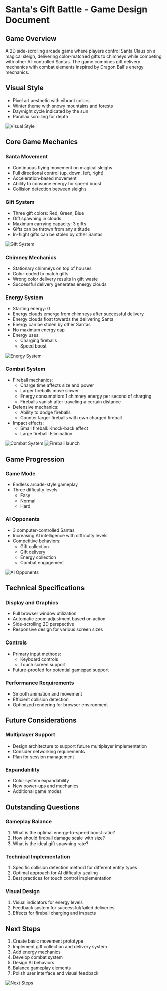 # Santa's Gift Battle - Game Design Document

## Game Overview

A 2D side-scrolling arcade game where players control Santa Claus on a magical sleigh, delivering color-matched gifts to chimneys while competing with other AI-controlled Santas. The game combines gift delivery mechanics with combat elements inspired by Dragon Ball's energy mechanics.

## Visual Style

- Pixel art aesthetic with vibrant colors
- Winter theme with snowy mountains and forests
- Day/night cycle indicated by the sun
- Parallax scrolling for depth

![Visual Style](idea_image1.png)

## Core Game Mechanics

### Santa Movement

- Continuous flying movement on magical sleighs
- Full directional control (up, down, left, right)
- Acceleration-based movement
- Ability to consume energy for speed boost
- Collision detection between sleighs

### Gift System

- Three gift colors: Red, Green, Blue
- Gift spawning in clouds
- Maximum carrying capacity: 3 gifts
- Gifts can be thrown from any altitude
- In-flight gifts can be stolen by other Santas

![Gift System](idea_image2.png)

### Chimney Mechanics

- Stationary chimneys on top of houses
- Color-coded to match gifts
- Wrong color delivery results in gift waste
- Successful delivery generates energy clouds

### Energy System

- Starting energy: 0
- Energy clouds emerge from chimneys after successful delivery
- Energy clouds float towards the delivering Santa
- Energy can be stolen by other Santas
- No maximum energy cap
- Energy uses:
  - Charging fireballs
  - Speed boost

![Energy System](idea_image3.png)

### Combat System

- Fireball mechanics:
  - Charge time affects size and power
  - Larger fireballs move slower
  - Energy consumption: 1 chimney energy per second of charging
  - Fireballs vanish after traveling a certain distance
- Defensive mechanics:
  - Ability to dodge fireballs
  - Counter larger fireballs with own charged fireball
- Impact effects:
  - Small fireball: Knock-back effect
  - Large fireball: Elimination

![Combat System](idea_image4.png)
![Fireball launch](idea_image6.png)

## Game Progression

### Game Mode

- Endless arcade-style gameplay
- Three difficulty levels:
  - Easy
  - Normal
  - Hard

### AI Opponents

- 3 computer-controlled Santas
- Increasing AI intelligence with difficulty levels
- Competitive behaviors:
  - Gift collection
  - Gift delivery
  - Energy collection
  - Combat engagement

![AI Opponents](idea_image5.png)

## Technical Specifications

### Display and Graphics

- Full browser window utilization
- Automatic zoom adjustment based on action
- Side-scrolling 2D perspective
- Responsive design for various screen sizes

### Controls

- Primary input methods:
  - Keyboard controls
  - Touch screen support
- Future-proofed for potential gamepad support

### Performance Requirements

- Smooth animation and movement
- Efficient collision detection
- Optimized rendering for browser environment

## Future Considerations

### Multiplayer Support

- Design architecture to support future multiplayer implementation
- Consider networking requirements
- Plan for session management

### Expandability

- Color system expandability
- New power-ups and mechanics
- Additional game modes

## Outstanding Questions

### Gameplay Balance

1. What is the optimal energy-to-speed boost ratio?
2. How should fireball damage scale with size?
3. What is the ideal gift spawning rate?

### Technical Implementation

1. Specific collision detection method for different entity types
2. Optimal approach for AI difficulty scaling
3. Best practices for touch control implementation

### Visual Design

1. Visual indicators for energy levels
2. Feedback system for successful/failed deliveries
3. Effects for fireball charging and impacts

## Next Steps

1. Create basic movement prototype
2. Implement gift collection and delivery system
3. Add energy mechanics
4. Develop combat system
5. Design AI behaviors
6. Balance gameplay elements
7. Polish user interface and visual feedback

![Next Steps](idea_image6.png)
